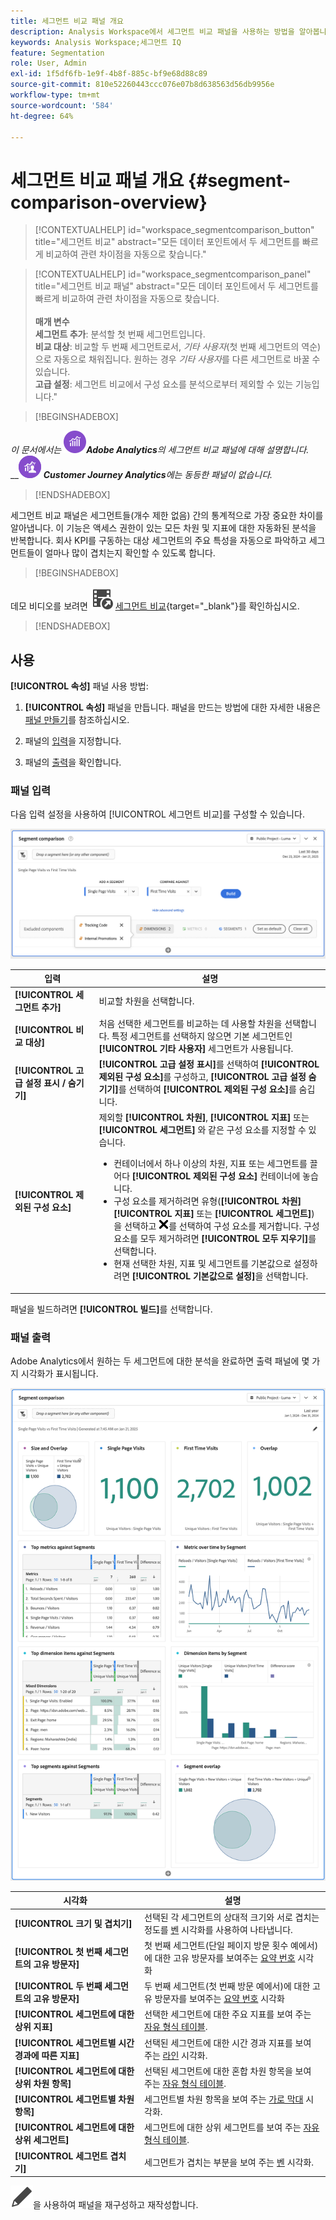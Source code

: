 ```yaml
---
title: 세그먼트 비교 패널 개요
description: Analysis Workspace에서 세그먼트 비교 패널을 사용하는 방법을 알아봅니다.
keywords: Analysis Workspace;세그먼트 IQ
feature: Segmentation
role: User, Admin
exl-id: 1f5df6fb-1e9f-4b8f-885c-bf9e68d88c89
source-git-commit: 810e52260443ccc076e07b8d638563d56db9956e
workflow-type: tm+mt
source-wordcount: '584'
ht-degree: 64%

---
```


# 세그먼트 비교 패널 개요 {#segment-comparison-overview}

<!-- markdownlint-disable MD034 -->

>[!CONTEXTUALHELP]
>id="workspace_segmentcomparison_button"
>title="세그먼트 비교"
>abstract="모든 데이터 포인트에서 두 세그먼트를 빠르게 비교하여 관련 차이점을 자동으로 찾습니다."

<!-- markdownlint-enable MD034 -->

<!-- markdownlint-disable MD034 -->

>[!CONTEXTUALHELP]
>id="workspace_segmentcomparison_panel"
>title="세그먼트 비교 패널"
>abstract="모든 데이터 포인트에서 두 세그먼트를 빠르게 비교하여 관련 차이점을 자동으로 찾습니다.<br/><br/>**매개 변수&#x200B;**<br/>**세그먼트 추가**: 분석할 첫 번째 세그먼트입니다.<br/>**비교 대상**: 비교할 두 번째 세그먼트로서, *기타 사용자*(첫 번째 세그먼트의 역순)으로 자동으로 채워집니다. 원하는 경우 *기타 사용자*&#x200B;를 다른 세그먼트로 바꿀 수 있습니다.<br/>**고급 설정**: 세그먼트 비교에서 구성 요소를 분석으로부터 제외할 수 있는 기능입니다."
<!-- markdownlint-enable MD034 -->

>[!BEGINSHADEBOX]

_이 문서에서는_ ![Adobe Analytics](/help/assets/icons/AdobeAnalytics.svg) _&#x200B;**Adobe Analytics**&#x200B;의 세그먼트 비교 패널에 대해 설명합니다._<br/>__![CustomerJourneyAnalytics](/help/assets/icons/CustomerJourneyAnalytics.svg) _&#x200B;**Customer Journey Analytics**&#x200B;에는 동등한 패널이 없습니다._

>[!ENDSHADEBOX]

세그먼트 비교 패널은 세그먼트들(개수 제한 없음) 간의 통계적으로 가장 중요한 차이를 알아냅니다. 이 기능은 액세스 권한이 있는 모든 차원 및 지표에 대한 자동화된 분석을 반복합니다. 회사 KPI를 구동하는 대상 세그먼트의 주요 특성을 자동으로 파악하고 세그먼트들이 얼마나 많이 겹치는지 확인할 수 있도록 합니다.


>[!BEGINSHADEBOX]

데모 비디오를 보려면 ![VideoCheckedOut](/help/assets/icons/VideoCheckedOut.svg) [세그먼트 비교](https://video.tv.adobe.com/v/33251?quality=12&learn=on&captions=kor){target="_blank"}를 확인하십시오.

>[!ENDSHADEBOX]



## 사용

**[!UICONTROL 속성]** 패널 사용 방법:

1. **[!UICONTROL 속성]** 패널을 만듭니다. 패널을 만드는 방법에 대한 자세한 내용은 [패널 만들기](../panels.md#create-a-panel)를 참조하십시오.

1. 패널의 [입력](#panel-input)을 지정합니다.

1. 패널의 [출력](#panel-output)을 확인합니다.



### 패널 입력

다음 입력 설정을 사용하여 [!UICONTROL 세그먼트 비교]를 구성할 수 있습니다.

![세그먼트 비교 입력 패널](assets/segment-comparison-input.png)

| 입력 | 설명 |
| --- | --- |
| **[!UICONTROL 세그먼트 추가]** | 비교할 차원을 선택합니다. |
| **[!UICONTROL 비교 대상]** | 처음 선택한 세그먼트를 비교하는 데 사용할 차원을 선택합니다. 특정 세그먼트를 선택하지 않으면 기본 세그먼트인 **[!UICONTROL 기타 사용자]** 세그먼트가 사용됩니다. |
| **[!UICONTROL 고급 설정 표시 / 숨기기]** | **[!UICONTROL 고급 설정 표시]**&#x200B;를 선택하여 **[!UICONTROL 제외된 구성 요소]**&#x200B;를 구성하고, **[!UICONTROL 고급 설정 숨기기]**&#x200B;를 선택하여 **[!UICONTROL 제외된 구성 요소]**&#x200B;를 숨깁니다. |
| **[!UICONTROL 제외된 구성 요소]** | 제외할 **[!UICONTROL 차원]**, **[!UICONTROL 지표]** 또는 **[!UICONTROL 세그먼트]** 와 같은 구성 요소를 지정할 수 있습니다.<br><ul><li>컨테이너에서 하나 이상의 차원, 지표 또는 세그먼트를 끌어다 **[!UICONTROL 제외된 구성 요소]** 컨테이너에 놓습니다.</li><li>구성 요소를 제거하려면 유형(**[!UICONTROL 차원]** **[!UICONTROL 지표]** 또는 **[!UICONTROL 세그먼트]**)을 선택하고 ![CrossSize75](/help/assets/icons/CrossSize75.svg)를 선택하여 구성 요소를 제거합니다. 구성 요소를 모두 제거하려면 **[!UICONTROL 모두 지우기]**&#x200B;를 선택합니다.</li><li>현재 선택한 차원, 지표 및 세그먼트를 기본값으로 설정하려면 **[!UICONTROL 기본값으로 설정]**&#x200B;을 선택합니다.</li></ul> |

패널을 빌드하려면 **[!UICONTROL 빌드]**&#x200B;를 선택합니다.

### 패널 출력

Adobe Analytics에서 원하는 두 세그먼트에 대한 분석을 완료하면 출력 패널에 몇 가지 시각화가 표시됩니다.

![패널 출력 세그먼트 비교](assets/segment-comparison-output.png)

| 시각화 | 설명 |
|---|---|
| **[!UICONTROL 크기 및 겹치기]** | 선택된 각 세그먼트의 상대적 크기와 서로 겹치는 정도를 [벤](/help/analyze/analysis-workspace/visualizations/venn.md) 시각화를 사용하여 나타냅니다. |
| **[!UICONTROL 첫 번째 세그먼트의 고유 방문자]** | 첫 번째 세그먼트(단일 페이지 방문 횟수 예에서)에 대한 고유 방문자를 보여주는 [요약 번호](/help/analyze/analysis-workspace/visualizations/summary-number-change.md) 시각화 |
| **[!UICONTROL 두 번째 세그먼트의 고유 방문자]** | 두 번째 세그먼트(첫 번째 방문 예에서)에 대한 고유 방문자를 보여주는 [요약 번호](/help/analyze/analysis-workspace/visualizations/summary-number-change.md) 시각화 |
| **[!UICONTROL 세그먼트에 대한 상위 지표]** | 선택한 세그먼트에 대한 주요 지표를 보여 주는 [자유 형식 테이블](/help/analyze/analysis-workspace/visualizations/freeform-table/freeform-table.md). |
| **[!UICONTROL 세그먼트별 시간 경과에 따른 지표]** | 선택된 세그먼트에 대한 시간 경과 지표를 보여 주는 [라인](/help/analyze/analysis-workspace/visualizations/line.md) 시각화. |
| **[!UICONTROL 세그먼트에 대한 상위 차원 항목]** | 선택된 세그먼트에 대한 혼합 차원 항목을 보여 주는 [자유 형식 테이블](/help/analyze/analysis-workspace/visualizations/freeform-table/freeform-table.md). |
| **[!UICONTROL 세그먼트별 차원 항목]** | 세그먼트별 차원 항목을 보여 주는 [가로 막대](/help/analyze/analysis-workspace/visualizations/horizontal-bar.md) 시각화. |
| **[!UICONTROL 세그먼트에 대한 상위 세그먼트]** | 세그먼트에 대한 상위 세그먼트를 보여 주는 [자유 형식 테이블](/help/analyze/analysis-workspace/visualizations/freeform-table/freeform-table.md). |
| **[!UICONTROL 세그먼트 겹치기]** | 세그먼트가 겹치는 부분을 보여 주는 [ 벤](/help/analyze/analysis-workspace/visualizations/venn.md) 시각화. |

![편집](/help/assets/icons/Edit.svg)을 사용하여 패널을 재구성하고 재작성합니다.


<!--
#### Size and overlap

Illustrates the comparative sizes of each selected segment and how much they overlap with each other using a venn diagram. You can hover over the visual to see how many visitors were in each overlapping or non-overlapping section. You can also right click on the overlap to create a brand new segment for further analysis. If the two segments are mutually exclusive, no overlap is shown between the two circles (typically seen with segments using a hit container).

![Size and overlap](assets/size-overlap.png)

#### Population summaries

To the right of the Size and Overlap visualization, the total unique visitor count in each segment and overlap is shown.

![Population summaries](assets/population_summaries.png)

#### Top metrics

Displays the most statistically significant metrics between the two segments. Each row in this table represents a differentiating metric, ranked by how different it is between each segment. A difference score of 1 means it is statistically significant, while a difference score of 0 means there is no statistical significance.

This visualization is similar to freeform tables in Analysis Workspace. If deeper analysis on a specific metric is desired, hover over a line item and click 'Create visual'. A new table is created to analyze that specific metric. If a metric is irrelevant to your analysis, hover over the line item and click the 'X' to remove it.

>[!NOTE]
>
>Metrics added to this table after the segment comparison has finished do not receive a Difference Score.

![Top metrics](assets/top-metrics.png)

#### Metric over time by segment

To the right of the metrics table is a linked visualization. You can click a line item in the table on the left, and this visualization updates to show that metric trended over time.

![Top metrics line](assets/linked-viz.png)

#### Top dimensions

Shows the most statistically significant dimension items across all of your dimensions. Each row shows the percentage of each segment exhibiting this dimension item. For example, this table might reveal that 100% of visitors in 'Segment A' had the dimension item 'Browser Type: Google', whereas only 19.6% of 'Segment B' had this dimension item. A difference score of 1 means it is statistically significant, while a difference score of 0 means there is no statistical significance.

This visualization is similar to freeform tables in Analysis Workspace. If deeper analysis on a specific dimension item is desired, hover over a line item and click 'Create visual'. A new table is created to analyze that specific dimension item. If a dimension item is irrelevant to your analysis, hover over the line item and click the 'X' to remove it.

>[!NOTE]
>
>Dimension items added to this table after the segment comparison has finished do not receive a Difference Score.

![Top dimensions](assets/top-dimension-item1.png)

#### Dimension items by segment

To the right of the dimensions table is a linked bar chart visualization. It shows all displayed dimension items in a bar chart. Clicking a line item in the table on the left updates the visualization on the right.

![Top dimensions bar chart](assets/top-dimension-item.png)

#### Top segments

Shows which other segments (other than the two segments selected for comparison) have statistically significant overlap. For example, this table can show that a third segment, 'Repeat Visitors', overlaps highly with 'Segment A' but does not overlap with 'Segment B'. A difference score of 1 means it is statistically significant, while a difference score of 0 means there is no statistical significance.

This visualization is similar to freeform tables in Analysis Workspace. If deeper analysis on a specific segment is desired, hover over a line item and click 'Create visual'. A new table is created to analyze that specific segment. If a segment is irrelevant to your analysis, hover over the line item and click the 'X' to remove it.

>[!NOTE]
>
>Segments added to this table after the segment comparison has finished do not receive a Difference Score.

![Top segments](assets/top-segments.png)

#### Segment overlap

To the right of the segments table is a linked venn diagram visualization. It shows the most statistically significant segment applied to your compared segments. For example, 'Segment A' + 'Statistically significant segment' vs. 'Segment B' + 'Statistically significant segment'. Clicking a segment line item in the table on the left updates the venn diagram on the right.

![Top segments venn diagram](assets/segment-overlap.png)

-->
